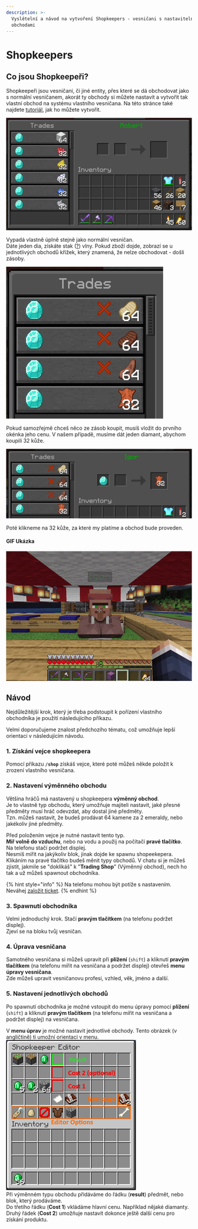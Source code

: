 ```yaml
---
description: >-
  Vyslětelní a návod na vytvoření Shopkeepers - vesničani s nastavitelnými
  obchodami
---
```


# Shopkeepers

## Co jsou Shopkeepeři? <a href="#info" id="info"></a>

Shopkeepeři jsou vesničani, či jiné entity, přes které se dá obchodovat jako s normální vesničanem, akorát ty obchody si můžete nastavit a vytvořit tak vlastní obchod na systému vlastního vesničana. Na této stránce také najdete [tutoriál](shopkeepers.md#tutorial), jak ho můžete vytvořit.

![Obchodové menu Shopkeepera (Java Edition)](<../.gitbook/assets/image (1).png>)

Vypadá vlastně úplně stejně jako normální vesničan.\
Dáte jeden dia, získáte stak ([?](https://minecraft.fandom.com/wiki/Inventory#Slots)) vlny. Pokud zboží dojde, zobrazí se u jednotlivých obchodů křížek, který znamená, že nelze obchodovat - došli zásoby.

<div align="left">

<img src="../.gitbook/assets/image (5).png" alt="Ukázka došlého zboží">

</div>

Pokud samozřejmě chceš něco ze zásob koupit, musíš vložit do prvního okénka jeho cenu. V našem případě, musíme dát jeden diamant, abychom koupili 32 kůže.

![](<../.gitbook/assets/image (4).png>)

Poté klikneme na 32 kůže, za které my platíme a obchod bude proveden.

#### GIF Ukázka

![](../.gitbook/assets/ezgif.com-gif-maker1.gif)

## Návod <a href="#tutorial" id="tutorial"></a>

Nejdůležitější krok, který je třeba podstoupit k pořízení vlastního obchodníka je použití následujícího příkazu.

Velmi doporučujeme znalost předchozího tématu, což umožňuje lepší orientaci v následujícím návodu.

### 1. Získání vejce shopkeepera

Pomocí příkazu **`/shop`** získáš vejce, které poté můžeš někde položit k zrození vlastního vesničana.

### 2. Nastavení výměnného obchodu

Většina hráčů má nastavený u shopkeepera **výměnný obchod**.\
Je to vlastně typ obchodu, který umožňuje majiteli nastavit, jaké přesné předměty musí hráč odevzdat, aby dostal jiné předměty.\
Tzn. můžeš nastavit, že budeš prodávat 64 kamene za 2 emeraldy, nebo jakékoliv jiné předměty.

Před položením vejce je nutné nastavit tento typ.\
**Miř volně do vzduchu**, nebo na vodu a použij na počítači **pravé tlačítko**.\
Na telefonu stačí podržet displej.\
Nesmíš mířit na jakýkoliv blok, jinak dojde ke spawnu shopeekepera.\
Klikáním na pravé tlačítko budeš měnit typy obchodů. V chatu si je můžeš zjistit, jakmile se "doklikáš" k "**Trading Shop**" (Výměnný obchod), nech ho tak a už můžeš spawnout obchodníka.

{% hint style="info" %}
Na telefonu mohou být potíže s nastavením. Neváhej [založit ticket](uzitecne.md#ticket).
{% endhint %}

### 3. Spawnutí obchodníka

Velmi jednoduchý krok. Stačí **pravým tlačítkem** (na telefonu podržet displej).\
Zjeví se na bloku tvůj vesničan.

### 4. Úprava vesničana

Samotného vesničana si můžeš upravit při **plížení** (`shift`) a kliknutí **pravým tlačítkem** (na telefonu mířit na vesničana a podržet displej) otevřeš **menu úpravy vesničana**.\
Zde můžeš upravit vesničanovu profesi, vzhled, věk, jméno a další.

### 5. Nastavení jednotlivých obchodů

Po spawnutí obchodníka je možné vstoupit do menu úpravy pomocí **plížení** (`shift`) a kliknutí **pravým tlačítkem** (na telefonu mířit na vesničana a podržet displej) na vesničana.

V **menu úprav** je možné nastavit jednotlivé obchody. Tento obrázek (v angličtině) ti umožní orientaci v menu.\
![](<../.gitbook/assets/image (2).png>)\
Při výměnném typu obchodu přidáváme do řádku (**result**) předmět, nebo blok, který prodáváme.\
Do třetího řádku (**Cost 1**) vkládáme hlavní cenu. Například nějaké diamanty.\
Druhý řádek (**Cost 2**) umožňuje nastavit dokonce ještě další cenu pro získání produktu.
